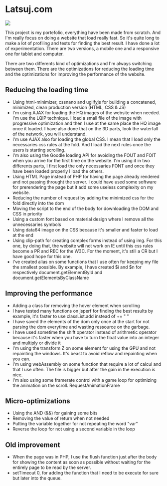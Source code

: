 
# Latsuj.com
<img src="http://www.latsuj.com/imgs/cats.png"></img>

This project is my portefolio, everything have been made from scratch. And I'm really focus on doing a website that load really fast. So it's quite long to make a lot of profiling and tests for finding the best result. I have done a lot of experimentation. There are two versions, a mobile one and a responsive one for tablet and computer.

There are two differents kind of optimizations and I'm always switching between them. There are the optimizations for reducing the loading time and the optimizations for improving the performance of the website.

## Reducing the loading time

 - Using html-minimizer, cssnano and uglifyjs for building a concatened, minimized, clean production version (HTML, CSS & JS)
 - I'm using AJAX for loading the HQ images of the website when needed. I'm use the LQIP technique. I load a small file of the image with progressive optimization and then I use at the same place the HQ image once it loaded. I have also done that on the 3D parts, look the waterfall of the network, you will understand.
 - I'm use AJAX also for loading the global CSS. I mean that I load only the necessaries css rules at the fold. And I load the next rules once the users is starting scrolling.
 - I'm also using the Goodle loading API for avoiding the FOUT and FOIT when you arrive for the first time on the website. I'm using it in two differents parts, I first load the only necessaries FONT and once they have been loaded properly I load the others.
  - Using HTML Page instead of PHP for having the page already rendered and not passing throught the server. I could have used some software for prerendering the page but it add some useless complexity on my website.
  - Reducing the number of request by adding the minimized css for the fold directly into the dom
  - Moving the script to the end of the body for downloading the DOM and CSS in priority
  - Using a custom font based on material design where I remove all the unnecessaries symbols
  - Using data64 image on the CSS because it's smaller and faster to load at the end
  - Using clip-path for creating complex forms instead of using img. For this one, by doing that, the website will not work on IE until this css rules become a PR and REC for the W3C. For the moment, it's still a CR but I have good hope for this one.
 - I've created alias on some functions that I use often for keeping my file the smallest possible. By example, I have created $i and $n for respectively document.getElementById and document.getElementsByClassName

## Improving the performance

 - Adding a class for removing the hover element when scrolling
 - I have tested many functions on jsperf for finding the best results by example, it's faster to use classList.add instead of += " "
 - I have saved the elements of the dom only once at the start for not parsing the dom everytime and wasting ressource on the garbage.
 - I have used sometime the shift operator instead of arithmetic operator because  it's faster when you have to turn the float value into an integer and multiply or divide it
 - I'm using the transform Z on some element for using the GPU and not repainting the windows. It's beast to avoid reflow and repainting when you can.
 - I'm using webAssembly on some function that require a lot of calcul and that I use often. The file is bigger but after the gain in the execution is nice.
 - I'm also using some framerate control with a game loop for optimizing the animation on the scroll. RequestAnimationFrame

## Micro-optimizations
- Using the AND (&&) for gaining some bits
- Removing the value of return when not needed
- Putting the variable together for not repeating the word "var"
- Reverse the loop for not using a second variable in the loop

## Old improvement

 - When the page was in PHP, I use the flush function just after the body for showing the content as soon as possible without waiting for the entirely page to be read by the server. 
 - setTimeout 0, for adding the function that I need to be execute for sure but later into the queue.

